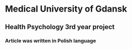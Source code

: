 # Medical University of Gdansk
## Health Psychology 3rd year project 

### Article was written in Polish language

